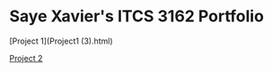 # Saye Xavier's ITCS 3162 Portfolio


[Project 1](Project1 (3).html)

[Project 2](Project_2_1.html)

